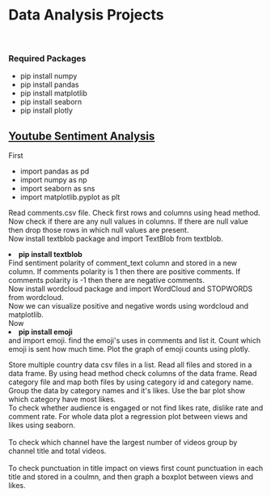 <h1> Data Analysis Projects</h1>
<br>
<h3> Required Packages </h3>
<ul>
  <li>
    pip install numpy
  </li>
  <li>
    pip install pandas
  </li>
  <li>
    pip install matplotlib
  </li>
  <li>
    pip install seaborn
  </li>
  <li>
    pip install plotly
  </li>
  </ul>
  <div>
  <h2><a href="https://github.com/jaiswal-ashutosh/data-analyst-projects/blob/master/Youtube_analysis.ipynb">Youtube Sentiment Analysis</a></h2>
  First 
  <ul>
  <li>import pandas as pd</li>
  <li>import numpy as np</li>
  <li>import seaborn as sns</li>
  <li>import matplotlib.pyplot as plt</li>
  </ul>
  <span>
    <p>
      Read comments.csv file. Check first rows and columns using head method.
      Now check if there are any null values in columns. If there are null value then drop those rows in which null values are present.
      <br>
      Now install textblob package and import TextBlob from textblob.
      <li><b>pip install textblob</b></li>
      Find sentiment polarity of comment_text column and stored in a new column.
      If comments polarity is 1 then there are positive comments. If comments polarity is -1 then there are negative comments.
    <br>
   Now install wordcloud package and import WordCloud and STOPWORDS from wordcloud.
  <br>
  Now we can visualize positive and negative words using wordcloud and matplotlib.
      <br>
      Now <li><b>pip install emoji</b></li> and import emoji. find the emoji's uses in comments and list it. Count which emoji is sent how much time. Plot the graph of emoji counts using plotly.
    </p>
    <p>
      Store multiple country data csv files in a list. Read all files and stored in a data frame. By using head method check columns of the data frame. Read category file and map both files by using category id and category name.
      <br>
      Group the data by category names and it's likes. Use the bar plot show which category have most likes.
      <br>
      To check whether audience is engaged or not find likes rate, dislike rate and comment rate. For whole data plot a regression plot between views and likes using seaborn.
      <br>
      <br>
      To check which channel have the largest number of videos group by channel title and total videos.
       <br>
      <br>
      To check punctuation in title impact on views first count punctuation in each title and stored in a coulmn, and then graph a boxplot between views and likes.
    </p>
  </span>
  </div>
  
